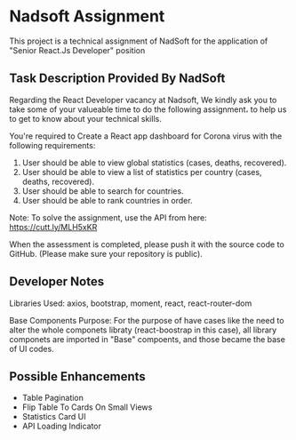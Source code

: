 # Nadsoft Assignment

This project is a technical assignment of NadSoft for the application of "Senior React.Js Developer" position

## Task Description Provided By NadSoft

Regarding the React Developer vacancy at Nadsoft, We kindly ask you to take some of your valueable time to do the following assignment، to help us to get to know about your technical skills.

You're required to Create a React app dashboard for Corona virus with the following requirements:

1. User should be able to view global statistics (cases, deaths, recovered).
2. User should be able to view a list of statistics per country (cases, deaths, recovered).
3. User should be able to search for countries.
4. User should be able to rank countries in order.

Note:
To solve the assignment, use the API from here: <https://cutt.ly/MLH5xKR>

When the assessment is completed, please push it with the source code to GitHub.
(Please make sure your repository is public).

## Developer Notes

Libraries Used: axios, bootstrap, moment, react, react-router-dom

Base Components Purpose: For the purpose of have cases like the need to alter the whole componets libraty (react-boostrap in this case), all library componets are imported in "Base" compoents, and those became the base of UI codes.

## Possible Enhancements

- Table Pagination
- Flip Table To Cards On Small Views
- Statistics Card UI
- API Loading Indicator
